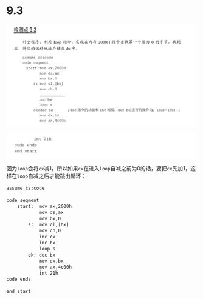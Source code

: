 # 9.3

![image-20250404191051495](image-20250404191051495.png)

![image-20250404191120155](image-20250404191120155.png)

因为`loop`会将`cx`减1，所以如果`cx`在进入`loop`自减之前为0的话，要把`cx`先加1，这样在`loop`自减之后才能跳出循环：

```
assume cs:code

code segment
    start:  mov ax,2000h
            mov ds,ax
            mov bx,0
        s:  mov cl,[bx]
            mov ch,0
            inc cx
            inc bx
            loop s
        ok: dec bx
            mov dx,bx
            mov ax,4c00h
            int 21h
code ends

end start
```

